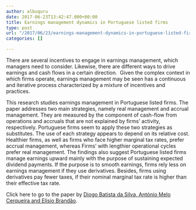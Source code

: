 ```yaml
---
author: albuquru
date: 2017-06-23T13:42:47.000+00:00
title: Earnings management dynamics in Portuguese listed firms
type: post
url: "/2017/06/23/earnings-management-dynamics-in-portuguese-listed-firms/"
categories: []

---
```

There are several incentives to engage in earnings management, which managers need to consider. Likewise, there are different ways to drive earnings and cash flows in a certain direction.  Given the complex context in which firms operate, earnings management may be seen has a continuous and iterative process characterized by a mixture of incentives and practices.

This research studies earnings management in Portuguese listed firms. The paper addresses two main strategies, namely real management and accrual management. They are measured by the component of cash-flow from operations and accruals that are not explained by firms’ activity, respectively. Portuguese firms seem to apply these two strategies as substitutes. The use of each strategy appears to depend on its relative cost. Healthier firms, as well as firms who face higher marginal tax rates, prefer accrual management, whereas Firms’ with lengthier operational cycles prefer real management. The findings also suggest Portuguese listed firms manage earnings upward mainly with the purpose of sustaining expected dividend payments. If the purpose is to smooth earnings, firms rely less on earnings management if they use derivatives. Besides, firms using derivatives pay fewer taxes, if their nominal marginal tax rate is higher than their effective tax rate.

Click here to go to the paper by [Diogo Batista da Silva, António Melo Cerqueira and Elísio Brandão](https://ideas.repec.org/p/por/fepwps/587.html).
